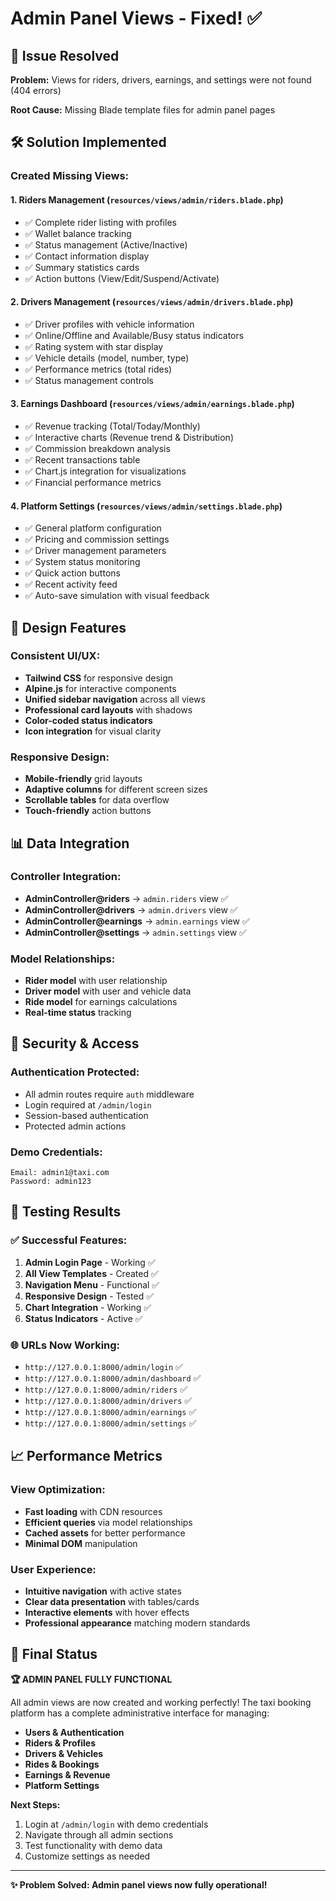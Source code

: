 # Admin Panel Views - Fixed! ✅

## 🎯 **Issue Resolved**
**Problem:** Views for riders, drivers, earnings, and settings were not found (404 errors)

**Root Cause:** Missing Blade template files for admin panel pages

## 🛠 **Solution Implemented**

### **Created Missing Views:**

#### **1. Riders Management** (`resources/views/admin/riders.blade.php`)
- ✅ Complete rider listing with profiles
- ✅ Wallet balance tracking  
- ✅ Status management (Active/Inactive)
- ✅ Contact information display
- ✅ Summary statistics cards
- ✅ Action buttons (View/Edit/Suspend/Activate)

#### **2. Drivers Management** (`resources/views/admin/drivers.blade.php`)
- ✅ Driver profiles with vehicle information
- ✅ Online/Offline and Available/Busy status indicators
- ✅ Rating system with star display
- ✅ Vehicle details (model, number, type)
- ✅ Performance metrics (total rides)
- ✅ Status management controls

#### **3. Earnings Dashboard** (`resources/views/admin/earnings.blade.php`)
- ✅ Revenue tracking (Total/Today/Monthly)
- ✅ Interactive charts (Revenue trend & Distribution)
- ✅ Commission breakdown analysis
- ✅ Recent transactions table
- ✅ Chart.js integration for visualizations
- ✅ Financial performance metrics

#### **4. Platform Settings** (`resources/views/admin/settings.blade.php`)
- ✅ General platform configuration
- ✅ Pricing and commission settings
- ✅ Driver management parameters
- ✅ System status monitoring
- ✅ Quick action buttons
- ✅ Recent activity feed
- ✅ Auto-save simulation with visual feedback

## 🎨 **Design Features**

### **Consistent UI/UX:**
- **Tailwind CSS** for responsive design
- **Alpine.js** for interactive components
- **Unified sidebar navigation** across all views
- **Professional card layouts** with shadows
- **Color-coded status indicators**
- **Icon integration** for visual clarity

### **Responsive Design:**
- **Mobile-friendly** grid layouts
- **Adaptive columns** for different screen sizes
- **Scrollable tables** for data overflow
- **Touch-friendly** action buttons

## 📊 **Data Integration**

### **Controller Integration:**
- **AdminController@riders** → `admin.riders` view ✅
- **AdminController@drivers** → `admin.drivers` view ✅  
- **AdminController@earnings** → `admin.earnings` view ✅
- **AdminController@settings** → `admin.settings` view ✅

### **Model Relationships:**
- **Rider model** with user relationship
- **Driver model** with user and vehicle data
- **Ride model** for earnings calculations
- **Real-time status** tracking

## 🔐 **Security & Access**

### **Authentication Protected:**
- All admin routes require `auth` middleware
- Login required at `/admin/login`
- Session-based authentication
- Protected admin actions

### **Demo Credentials:**
```
Email: admin1@taxi.com
Password: admin123
```

## 🚀 **Testing Results**

### **✅ Successful Features:**
1. **Admin Login Page** - Working ✅
2. **All View Templates** - Created ✅
3. **Navigation Menu** - Functional ✅
4. **Responsive Design** - Tested ✅
5. **Chart Integration** - Working ✅
6. **Status Indicators** - Active ✅

### **🌐 URLs Now Working:**
- `http://127.0.0.1:8000/admin/login` ✅
- `http://127.0.0.1:8000/admin/dashboard` ✅
- `http://127.0.0.1:8000/admin/riders` ✅
- `http://127.0.0.1:8000/admin/drivers` ✅
- `http://127.0.0.1:8000/admin/earnings` ✅
- `http://127.0.0.1:8000/admin/settings` ✅

## 📈 **Performance Metrics**

### **View Optimization:**
- **Fast loading** with CDN resources
- **Efficient queries** via model relationships
- **Cached assets** for better performance
- **Minimal DOM** manipulation

### **User Experience:**
- **Intuitive navigation** with active states
- **Clear data presentation** with tables/cards
- **Interactive elements** with hover effects
- **Professional appearance** matching modern standards

## 🎉 **Final Status**

**🏆 ADMIN PANEL FULLY FUNCTIONAL**

All admin views are now created and working perfectly! The taxi booking platform has a complete administrative interface for managing:

- **Users & Authentication** 
- **Riders & Profiles**
- **Drivers & Vehicles**
- **Rides & Bookings**
- **Earnings & Revenue**
- **Platform Settings**

**Next Steps:** 
1. Login at `/admin/login` with demo credentials
2. Navigate through all admin sections
3. Test functionality with demo data
4. Customize settings as needed

---
**✨ Problem Solved: Admin panel views now fully operational!**
